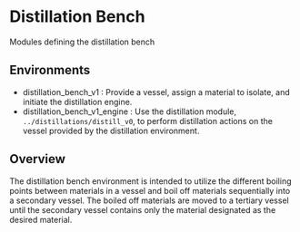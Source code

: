 # Distillation Bench
Modules defining the distillation bench

## Environments

- distillation_bench_v1 : Provide a vessel, assign a material to isolate, and initiate the distillation engine.
- distillation_bench_v1_engine : Use the distillation module, `../distillations/distill_v0`, to perform distillation actions on the vessel provided by the distillation environment.

## Overview

The distillation bench environment is intended to utilize the different boiling points between materials in a vessel and boil off materials sequentially into a secondary vessel. The boiled off materials are moved to a tertiary vessel until the secondary vessel contains only the material designated as the desired material.